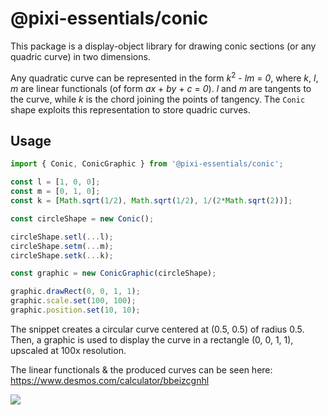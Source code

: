 # @pixi-essentials/conic

This package is a display-object library for drawing conic sections (or any quadric curve) in
two dimensions.

Any quadratic curve can be represented in the form _k_<sup>2</sup> - _lm_ = _0_, where _k_, _l_, _m_ are linear functionals (of form _ax_ + _by_ + _c_ = _0_). _l_
and _m_ are tangents to the curve, while _k_ is the chord joining the points of tangency. The `Conic` shape exploits this representation to store quadric curves.

## Usage

```ts
import { Conic, ConicGraphic } from '@pixi-essentials/conic';

const l = [1, 0, 0];
const m = [0, 1, 0];
const k = [Math.sqrt(1/2), Math.sqrt(1/2), 1/(2*Math.sqrt(2))];

const circleShape = new Conic();

circleShape.setl(...l);
circleShape.setm(...m);
circleShape.setk(...k);

const graphic = new ConicGraphic(circleShape);

graphic.drawRect(0, 0, 1, 1);
graphic.scale.set(100, 100);
graphic.position.set(10, 10);
```

The snippet creates a circular curve centered at (0.5, 0.5) of radius 0.5. Then, a graphic is used to display the curve in a rectangle (0, 0, 1, 1), upscaled
at 100x resolution.

The linear functionals & the produced curves can be seen here: https://www.desmos.com/calculator/bbeizcgnhl

<img src="https://i.ibb.co/8mQ9xTM/Screen-Shot-2020-07-14-at-2-30-36-PM.png"></img>
